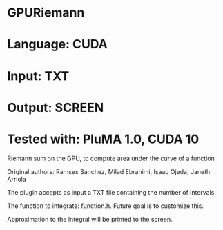# GPURiemann
# Language: CUDA
# Input: TXT
# Output: SCREEN
# Tested with: PluMA 1.0, CUDA 10

Riemann sum on the GPU, to compute area under the curve of a function

Original authors: Ramses Sanchez, Milad Ebrahimi, Isaac Ojeda, Janeth Arriola

The plugin accepts as input a TXT file containing the number of intervals.

The function to integrate: function.h.  Future goal is to customize this.

Approximation to the integral will be printed to the screen.
